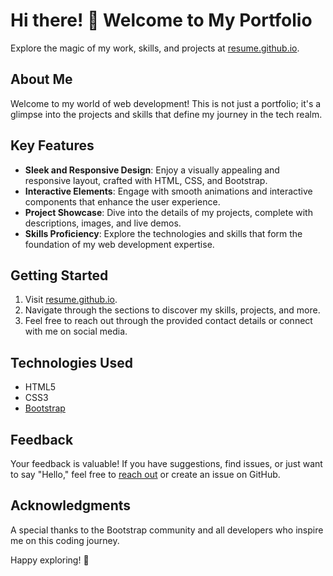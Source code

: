 # Hi there! 👋 Welcome to My Portfolio

Explore the magic of my work, skills, and projects at [resume.github.io](https://himanshp1656.github.io/resume.github.io/).

## About Me

Welcome to my world of web development! This is not just a portfolio; it's a glimpse into the projects and skills that define my journey in the tech realm.

## Key Features

- **Sleek and Responsive Design**: Enjoy a visually appealing and responsive layout, crafted with HTML, CSS, and Bootstrap.
- **Interactive Elements**: Engage with smooth animations and interactive components that enhance the user experience.
- **Project Showcase**: Dive into the details of my projects, complete with descriptions, images, and live demos.
- **Skills Proficiency**: Explore the technologies and skills that form the foundation of my web development expertise.

## Getting Started

1. Visit [resume.github.io](https://himanshp1656.github.io/resume.github.io/).
2. Navigate through the sections to discover my skills, projects, and more.
3. Feel free to reach out through the provided contact details or connect with me on social media.

## Technologies Used

- HTML5
- CSS3
- [Bootstrap](https://getbootstrap.com/)

## Feedback

Your feedback is valuable! If you have suggestions, find issues, or just want to say "Hello," feel free to [reach out](mailto:himanshp1656@gmail.com) or create an issue on GitHub.

## Acknowledgments

A special thanks to the Bootstrap community and all developers who inspire me on this coding journey.

Happy exploring! 🚀

